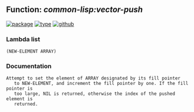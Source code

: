 ## Function: ***common-lisp:vector-push***
[![package](https://img.shields.io/badge/Package-COMMON--LISP-5f9ea0.svg?style=social&colorA=999999)](../) [![type](https://img.shields.io/badge/Type-Function-5f9ea0.svg?style=social&colorA=999999)](../#function) [![github](https://img.shields.io/badge/GitHub-View_the_source-5f9ea0.svg?style=social&colorA=999999&logo=github)](https://github.com/sbcl/sbcl/blob/master/src/code/array.lisp/) 
### Lambda list
```
(NEW-ELEMENT ARRAY)
```
### Documentation
```
Attempt to set the element of ARRAY designated by its fill pointer
   to NEW-ELEMENT, and increment the fill pointer by one. If the fill pointer is
   too large, NIL is returned, otherwise the index of the pushed element is
   returned.
```
